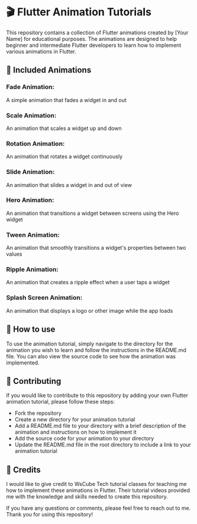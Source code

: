 # 🎬 Flutter Animation Tutorials
This repository contains a collection of Flutter animations created by [Your Name] for educational purposes. The animations are designed to help beginner and intermediate Flutter developers to learn how to implement various animations in Flutter.

## 🎥 Included Animations
### Fade Animation:
A simple animation that fades a widget in and out
### Scale Animation: 
An animation that scales a widget up and down
### Rotation Animation: 
An animation that rotates a widget continuously
### Slide Animation: 
An animation that slides a widget in and out of view
### Hero Animation: 
An animation that transitions a widget between screens using the Hero widget
### Tween Animation: 
An animation that smoothly transitions a widget's properties between two values
### Ripple Animation: 
An animation that creates a ripple effect when a user taps a widget
### Splash Screen Animation: 
An animation that displays a logo or other image while the app loads

## 🚀 How to use
To use the animation tutorial, simply navigate to the directory for the animation you wish to learn and follow the instructions in the README.md file. You can also view the source code to see how the animation was implemented.

## 🤝 Contributing
If you would like to contribute to this repository by adding your own Flutter animation tutorial, please follow these steps:

- Fork the repository
- Create a new directory for your animation tutorial
- Add a README.md file to your directory with a brief description of the animation and instructions on how to implement it
- Add the source code for your animation to your directory
- Update the README.md file in the root directory to include a link to your animation tutorial

## 🤝 Credits
I would like to give credit to WsCube Tech tutorial classes for teaching me how to implement these animations in Flutter. Their tutorial videos provided me with the knowledge and skills needed to create this repository.

If you have any questions or comments, please feel free to reach out to me. Thank you for using this repository!
